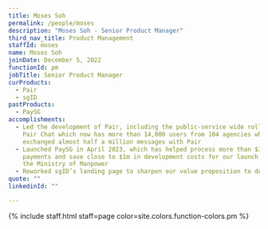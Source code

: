 ```yaml
---
title: Moses Soh
permalink: /people/moses
description: "Moses Soh - Senior Product Manager"
third_nav_title: Product Management
staffId: moses
name: Moses Soh
joinDate: December 5, 2022
functionId: pm
jobTitle: Senior Product Manager
curProducts:
  - Pair
  - sgID
pastProducts:
  - PaySG
accomplishments:
  - Led the development of Pair, including the public-service wide rollout of
    Pair Chat which now has more than 14,000 users from 104 agencies which have
    exchanged almost half a million messages with Pair
  - Launched PaySG in April 2023, which has helped process more than $3m in
    payments and save close to $1m in development costs for our launch agency,
    the Ministry of Manpower
  - Reworked sgID’s landing page to sharpen our value proposition to developers
quote: ""
linkedinId: ""

---
```


{% include staff.html staff=page color=site.colors.function-colors.pm %}
